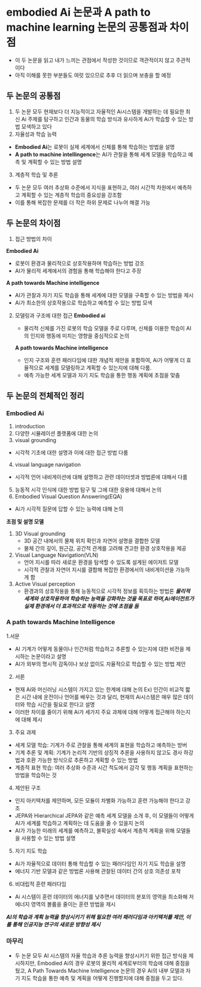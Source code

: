 # embodied Ai 논문과 A path to machine learning 논문의 공통점과 차이점
- 이 두 논문을 읽고 내가 느끼는 관점에서 작성한 것이므로 객관적이지 않고 주관적이다
- 아직 이해를 못한 부분들도 여럿 있으므로 추후 더 읽으며 보충을 할 예정


## 두 논문의 공통점
1. 두 논문 모두 현재보다 더 지능적이고 자율적인 Ai시스템을 개발하는 데 필요한 최신 Ai 주제를 탐구하고 인간과 동물의 학습 방식과 유사하게 Ai가 학습할 수 있는 방법 모색하고 있다
2. 자율성과 학습 능력
- **Embodied Ai**는 로봇이 실제 세계에서 신체를 통해 학습하는 방법을 설명
- **A path to machine intellingence**는 AI가 관찰을 통해 세계 모델을 학습하고 예측 및 계획할 수 있는 방법 설명
3. 계층적 학습 및 추론
- 두 논문 모두 여러 추상화 수준에서 지식을 표현하고, 여러 시간적 차원에서 예측하고 계획할 수 있는 계층적 학습의 중요성을 강조함
- 이를 통해 복잡한 문제를 더 작은 하위 문제로 나누어 해결 가능


## 두 논문의 차이점
1. 접근 방법의 차이

**Embodied Ai** 

- 로봇이 환경과 물리적으로 상호작용하며 학습하는 방법 강조
- AI가 물리적 세계에서의 경험을 통해 학습해야 한다고 주장

**A path towards Machine intelligence**

- AI가 관찰과 자기 지도 학습을 통해 세계에 대한 모델을 구축할 수 있는 방법을 제시
- Ai가 최소한의 상호작용으로 학습하고 예측할 수 있는 방법 모색

2. 모델링과 구조에 대한 접근
    **Embodied ai**
   - 물리적 신체를 가진 로봇의 학습 모델을 주로 다루며, 신체를 이용한 학습이 AI의 인지와 행동에 미치는 영향을 중심적으로 논의
  
   **A path towards Machine intelligence**

   - 인지 구조와 훈련 패러다임에 대한 개념적 제안을 포함하여, Ai가 어떻게 더 효율적으로 세계를 모델링하고 계획할 수 있는지에 대해 다룸.
   - 예측 가능한 세계 모델과 자기 지도 학습을 통한 행동 계획에 초점을 맞춤
  

## 두 논문의 전체적인 정리

### Embodied Ai
1. introduction
2. 다양한 시뮬레이션 플랫폼에 대한 논의
3. visual grounding
  - 시각적 기초에 대한 설명과 이에 대한 접근 방법 다룸
4. visual language navigation
  - 시각적 언어 내비게이션에 대해 설명하고 관련 데이터셋과 방법론에 대해서 다룸
5. 능동적 시각 인식에 대한 방법 탐구 및 그에 대한 응용에 대해서 논의
6. Embodied Visual Question Answering(EQA)
  -  Ai가 시각적 질문에 답할 수 있는 능력에 대해 논의

**초점 및 설명 모델**
1. 3D Visual grounding
   - 3D 공간 내에서의 물체 위치 확인과 자연어 설명을 결합한 모델
   - 물체 간의 깊이, 원근감, 공간적 관계를 고려해 견고한 환경 상호작용을 제공
2. Visual Language Navigation(VLN)
   - 언어 지시를 따라 새로운 환경을 탐색할 수 있도록 설계된 에이저트 모델
   - 시각적 관찰과 자연어 지시를 결합해 복잡한 환경에서의 내비게이션을 가능하게 함
3. Active Visual perception
   - 환경과의 상호작용을 통해 능동적으로 시각적 정보를 획득하는 방법론
***물리적 세계와 상호작용하여 학습하는 능력을 강화하는 것을 목표로 하며,Ai에이전트가 실제 환경에서 더 효과적으로 작동하는 것에 초점을 둠***


### A path towards Machine Intelligence
1.서문
  - AI 기계가 어떻게 동물이나 인간처럼 학습하고 추론할 수 있는지에 대한 비전을 제시하는 논문이라고 설명
  - AI가 외부의 명시적 감독이나 보상 없이도 자율적으로 학습할 수 있는 방법 제안
2. 서론
  - 현재 Ai와 머신러닝 시스템이 가지고 있는 한계에 대해 논의
Ex) 인간이 비교적 짧은 시간 내에 운전이나 언어를 배우는 것과 달리, 현재의 Ai시스템은 매우 많은 데이터와 학습 시간을 필요로 한다고 설명
  - 이러한 차이를 줄이기 위해 Ai가  세가지 주요 과제에 대해 어떻게 접근해야 하는지에 대해 제시
3. 주요 과제
  - 세계 모델 학습: 기계가 주로 관찰을 통해 세계의 표현을 학습하고 예측하는 방버
  - 기계 추론 및 계획: 기계가 논리적 기반의 상징적 추론을 사용하지 않고도 경사 하강법과 호환 가능한 방식으로 추론하고 계획할 수 있는 방법
  - 계층적 표현 학습: 여러 추상화 수준과 시간 척도에서 감각 및 행동 계획을 표현하는 방법을 학습하는 것

4. 제안된 구조
 - 인지 아키텍처를 제안하며, 모든 모듈이 차별화 가능하고 훈련 가능해야 한다고 강조
 - JEPA와 Hierarchical JEPA와 같은 예측 세계 모델을 소개 후, 이 모델들이 어떻게 AI가 세계를 학습하고 계획하는 데 도움을 줄 수 있을지 논의
 - AI가 가능한 미래의 세계를 예측하고, 불확실성 속에서 계층적 계획을 위해 모델들을 사용할 수 있는 방법 설명

5. 자기 지도 학습
  - Ai가 자율적으로 데이터 통해 학습할 수 있는 패러다임인 자기 지도 학습을 설명
  - 에너지 기반 모델과 같은 방법론 사용해 관찰된 데이터 간의 상호 의존성 포착 
6. 비대립적 훈련 패러다임
  - Ai 시스템이 훈련 데이터의 에너지를 낮추면서 데이터의 분포의 영역을 최소화해 저에너지 영역의 볼륨을 줄이는 훈련 방법을 제시

***AI의 학습과 계획 능력을 향상시키기 위해 필요한 여러 패러다임과 아키텍처를 제안, 이를 통해 인공지능 연구의 새로운 방향성 제시***


### 마무리
- 두 논문 모두 AI 시스템의 자율 학습과 추론 능력을 향상시키기 위한 접근 방식을 제시하지만, Embodied Ai의 경우 로봇의 물리적 세계로부터의 학습에 대해 중점을 뒀고, A Path Towards Machine Intelligence 논문의 경우 Ai의 내부 모델과 자기 지도 학습을 통한 예측 및 계획을 어떻게 진행할지에 대해 중점을 두고 있다.

